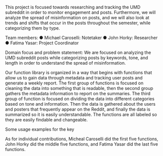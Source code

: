 This project is focused towards researching and tracking the UMD subreddit in order to monitor engagement and posts. Furthermore, we will analyze the spread of misinformation on posts, and we will also look at trends and shifts that occur in the posts throughout the semester, while categorizing them by type.


Team members: ● Michael Caroselli: Notetaker ● John Horky: Researcher ● Fatima Yasar: Project Coordinator


Domain focus and problem statement: We are focused on analyzing the UMD subreddit posts while categorizing posts by keywords, tone, and length in order to understand the spread of misinformation.


Our function library is organized in a way that begins with functions that allow us to gain data through metadata and tracking user posts and generate a weekly report. The first group of functions is focused on cleaning the data into something that is readable, then the second group gathers the metadata information to report on the summaries. The third group of function is focused on dividing the data into different categories based on tone and information. Then the data is gathered about the users and posters that frequently appear on the Reddit, and finally the data is summarized so it is easily understandable. The functions are all labeled so they are easily findable and changeable.

Some usage examples for the key


As for individual contributions, Micheal Caroselli did the first five functions, John Horky did the middle five functions, and Fatima Yasar did the last five functions.

